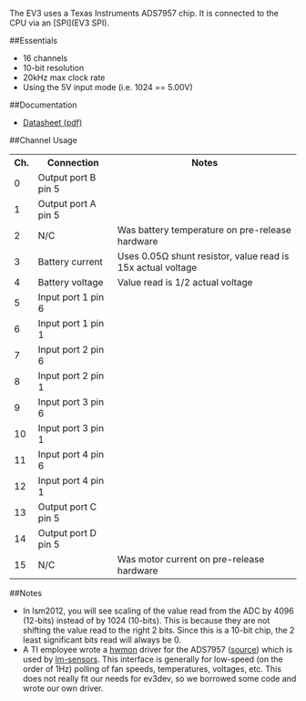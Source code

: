 The EV3 uses a Texas Instruments ADS7957 chip. It is connected to the CPU via an [SPI](EV3 SPI). 

##Essentials
* 16 channels
* 10-bit resolution
* 20kHz max clock rate
* Using the 5V input mode (i.e. 1024 == 5.00V)

##Documentation
* [Datasheet (pdf)](http://www.ti.com/lit/ds/symlink/ads7957.pdf)

##Channel Usage
<table>
<tr><th>Ch.<th>Connection<th>Notes
<tr><td>0<td>Output port B pin 5<td>
<tr><td>1<td>Output port A pin 5<td>
<tr><td>2<td>N/C<td>Was battery temperature on pre-release hardware
<tr><td>3<td>Battery current<td>Uses 0.05&#8486; shunt resistor, value read is 15x actual voltage
<tr><td>4<td>Battery voltage<td>Value read is 1/2 actual voltage
<tr><td>5<td>Input port 1 pin 6<td>
<tr><td>6<td>Input port 1 pin 1<td>
<tr><td>7<td>Input port 2 pin 6<td>
<tr><td>8<td>Input port 2 pin 1<td>
<tr><td>9<td>Input port 3 pin 6<td>
<tr><td>10<td>Input port 3 pin 1<td>
<tr><td>11<td>Input port 4 pin 6<td>
<tr><td>12<td>Input port 4 pin 1<td>
<tr><td>13<td>Output port C pin 5<td>
<tr><td>14<td>Output port D pin 5<td>
<tr><td>15<td>N/C<td>Was motor current on pre-release hardware
</table>

##Notes
* In lsm2012, you will see scaling of the value read from the ADC by 4096 (12-bits) instead of by 1024 (10-bits). This is because they are not shifting the value read to the right 2 bits. Since this is a 10-bit chip, the 2 least significant bits read will always be 0.
* A TI employee wrote a [hwmon](https://www.kernel.org/doc/Documentation/hwmon/) driver for the ADS7957 ([source](https://github.com/nmenon/linux-2.6-playground/blob/devel/beaglebone/base/drivers/hwmon/ads79xx.c)) which is used by [lm-sensors](http://www.lm-sensors.org/). This interface is generally for low-speed (on the order of 1Hz) polling of fan speeds, temperatures, voltages, etc. This does not really fit our needs for ev3dev, so we borrowed some code and wrote our own driver.